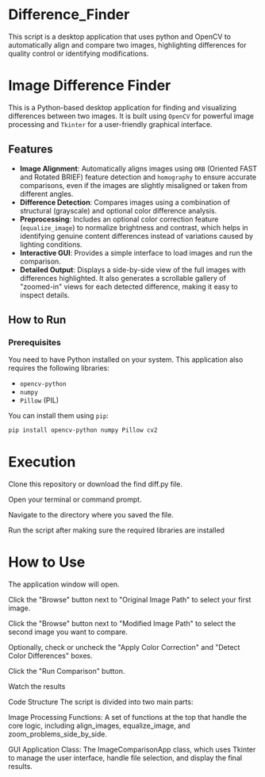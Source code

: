 # Difference_Finder
This script is a desktop application that uses python and OpenCV to automatically align and compare two images, highlighting differences for quality control or identifying modifications.

# Image Difference Finder

This is a Python-based desktop application for finding and visualizing differences between two images. It is built using `OpenCV` for powerful image processing and `Tkinter` for a user-friendly graphical interface.

## Features

-   **Image Alignment**: Automatically aligns images using `ORB` (Oriented FAST and Rotated BRIEF) feature detection and `homography` to ensure accurate comparisons, even if the images are slightly misaligned or taken from different angles.
-   **Difference Detection**: Compares images using a combination of structural (grayscale) and optional color difference analysis.
-   **Preprocessing**: Includes an optional color correction feature (`equalize_image`) to normalize brightness and contrast, which helps in identifying genuine content differences instead of variations caused by lighting conditions.
-   **Interactive GUI**: Provides a simple interface to load images and run the comparison.
-   **Detailed Output**: Displays a side-by-side view of the full images with differences highlighted. It also generates a scrollable gallery of "zoomed-in" views for each detected difference, making it easy to inspect details.

## How to Run

### Prerequisites

You need to have Python installed on your system. This application also requires the following libraries:

-   `opencv-python`
-   `numpy`
-   `Pillow` (PIL)

You can install them using `pip`:

```bash
pip install opencv-python numpy Pillow cv2
```

# Execution
Clone this repository or download the find diff.py file.

Open your terminal or command prompt.

Navigate to the directory where you saved the file.

Run the script after making sure the required libraries are installed

# How to Use
The application window will open.

Click the "Browse" button next to "Original Image Path" to select your first image.

Click the "Browse" button next to "Modified Image Path" to select the second image you want to compare.

Optionally, check or uncheck the "Apply Color Correction" and "Detect Color Differences" boxes.

Click the "Run Comparison" button.

Watch the results

Code Structure
The script is divided into two main parts:

Image Processing Functions: A set of functions at the top that handle the core logic, including align_images, equalize_image, and zoom_problems_side_by_side.

GUI Application Class: The ImageComparisonApp class, which uses Tkinter to manage the user interface, handle file selection, and display the final results.
